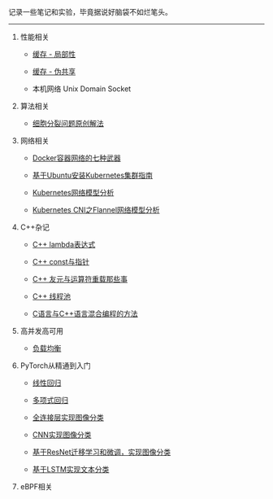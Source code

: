 记录一些笔记和实验，毕竟据说好脑袋不如烂笔头。

---

1. 性能相关
   
   - [缓存 - 局部性](./Performance/Locality_of_reference.md)
   
   - [缓存 - 伪共享](./Performance/False_sharing.md)
      
   - 本机网络 Unix Domain Socket
   

2. 算法相关
   
   - [细胞分裂问题原创解法](./Algorithm/Cells_count.md)


3. 网络相关
   
   - [Docker容器网络的七种武器](./Network/Docker_Network.md)

   - [基于Ubuntu安装Kubernetes集群指南](./Network/Kubernetes_Installation.md)
   
   - [Kubernetes网络模型分析](./Network/Kubernetes_Network.md)
   
   - [Kubernetes CNI之Flannel网络模型分析](./Network/Kubernetes_Flannel_Network.md)


4. C++杂记

   - [C++ lambda表达式](./Cpp/Cpp_Lambda.md)
   
   - [C++ const与指针](./Cpp/Cpp_Const_Pointer.md)
   
   - [C++ 友元与运算符重载那些事](./Cpp/Cpp_Friend_Operator.md)

   - [C++ 线程池](./Cpp/Cpp_ThreadPool.md)
  
   - [C语言与C++语言混合编程的方法](./Cpp/Cpp_Mix_C.md)
   

5. 高并发高可用

   - [负载均衡](./Cpp/Cpp_Load_Balance.md)


6. PyTorch从精通到入门

   - [线性回归](./PyTorch/01_LinearRegression.md)
   
   - [多项式回归](./PyTorch/02_PolyRegression.md)
   
   - [全连接层实现图像分类](./PyTorch/03_ImageClassificationByFC.md)

   - [CNN实现图像分类](./PyTorch/04_ImageClassificationByCNN.md)
  
   - [基于ResNet迁移学习和微调，实现图像分类](./PyTorch/05_ImageClassificationByResNet.md)
   
   - [基于LSTM实现文本分类](./PyTorch/06_CommentClassificationByLSTM.md)
   

7. eBPF相关
